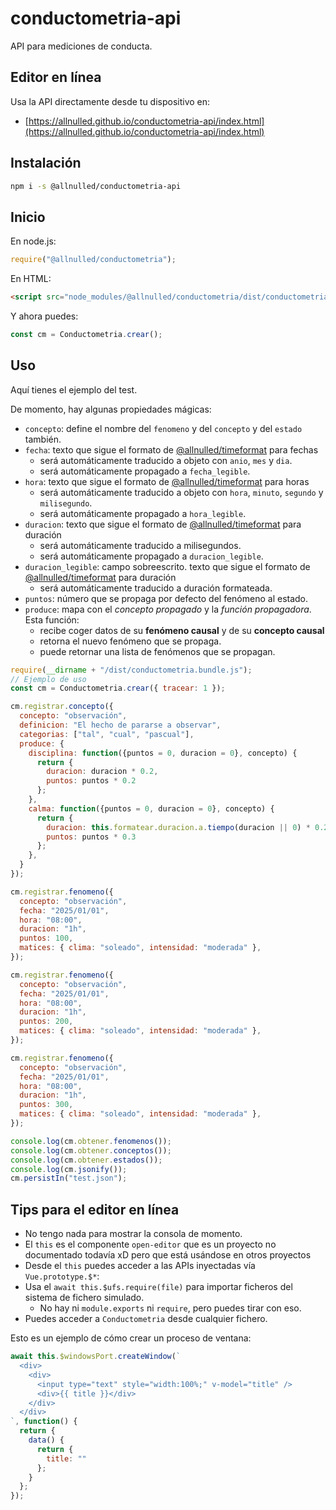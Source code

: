 # conductometria-api

API para mediciones de conducta.

## Editor en línea

Usa la API directamente desde tu dispositivo en:

- [https://allnulled.github.io/conductometria-api/index.html](https://allnulled.github.io/conductometria-api/index.html)

## Instalación

```sh
npm i -s @allnulled/conductometria-api
```

## Inicio

En node.js:

```js
require("@allnulled/conductometria");
```

En HTML:

```html
<script src="node_modules/@allnulled/conductometria/dist/conductometria.js"></script>
```

Y ahora puedes:

```js
const cm = Conductometria.crear();
```

## Uso

Aquí tienes el ejemplo del test.

De momento, hay algunas propiedades mágicas:

- `concepto`: define el nombre del `fenomeno` y del `concepto` y del `estado` también.
- `fecha`: texto que sigue el formato de [@allnulled/timeformat](https://github.com/allnulled/timeformat) para fechas
   - será automáticamente traducido a objeto con `anio`, `mes` y `dia`.
   - será automáticamente propagado a `fecha_legible`.
- `hora`: texto que sigue el formato de [@allnulled/timeformat](https://github.com/allnulled/timeformat) para horas
   - será automáticamente traducido a objeto con `hora`, `minuto`, `segundo` y `milisegundo`.
   - será automáticamente propagado a `hora_legible`.
- `duracion`: texto que sigue el formato de [@allnulled/timeformat](https://github.com/allnulled/timeformat) para duración
   - será automáticamente traducido a milisegundos.
   - será automáticamente propagado a `duracion_legible`.
- `duracion_legible`: campo sobreescrito. texto que sigue el formato de [@allnulled/timeformat](https://github.com/allnulled/timeformat) para duración
   - será automáticamente traducido a duración formateada.
- `puntos`: número que se propaga por defecto del fenómeno al estado.
- `produce`: mapa con el *concepto propagado* y la *función propagadora*. Esta función:
   - recibe coger datos de su **fenómeno causal** y de su **concepto causal**
   - retorna el nuevo fenómeno que se propaga.
   - puede retornar una lista de fenómenos que se propagan.

```js
require(__dirname + "/dist/conductometria.bundle.js");
// Ejemplo de uso
const cm = Conductometria.crear({ tracear: 1 });

cm.registrar.concepto({
  concepto: "observación",
  definicion: "El hecho de pararse a observar",
  categorias: ["tal", "cual", "pascual"],
  produce: {
    disciplina: function({puntos = 0, duracion = 0}, concepto) {
      return {
        duracion: duracion * 0.2,
        puntos: puntos * 0.2
      };
    },
    calma: function({puntos = 0, duracion = 0}, concepto) {
      return {
        duracion: this.formatear.duracion.a.tiempo(duracion || 0) * 0.2,
        puntos: puntos * 0.3
      };
    },
  }
});

cm.registrar.fenomeno({
  concepto: "observación",
  fecha: "2025/01/01",
  hora: "08:00",
  duracion: "1h",
  puntos: 100,
  matices: { clima: "soleado", intensidad: "moderada" },
});

cm.registrar.fenomeno({
  concepto: "observación",
  fecha: "2025/01/01",
  hora: "08:00",
  duracion: "1h",
  puntos: 200,
  matices: { clima: "soleado", intensidad: "moderada" },
});

cm.registrar.fenomeno({
  concepto: "observación",
  fecha: "2025/01/01",
  hora: "08:00",
  duracion: "1h",
  puntos: 300,
  matices: { clima: "soleado", intensidad: "moderada" },
});

console.log(cm.obtener.fenomenos());
console.log(cm.obtener.conceptos());
console.log(cm.obtener.estados());
console.log(cm.jsonify());
cm.persistIn("test.json");
```

## Tips para el editor en línea

- No tengo nada para mostrar la consola de momento.
- El `this` es el componente `open-editor` que es un proyecto no documentado todavía xD pero que está usándose en otros proyectos
- Desde el `this` puedes acceder a las APIs inyectadas vía `Vue.prototype.$*`:
- Usa el `await this.$ufs.require(file)` para importar ficheros del sistema de fichero simulado.
   - No hay ni `module.exports` ni `require`, pero puedes tirar con eso.
- Puedes acceder a `Conductometria` desde cualquier fichero.

Esto es un ejemplo de cómo crear un proceso de ventana:

```js
await this.$windowsPort.createWindow(`
  <div>
    <div>
      <input type="text" style="width:100%;" v-model="title" />
      <div>{{ title }}</div>
    </div>
  </div>
`, function() {
  return {
    data() {
      return {
        title: ""
      };
    }
  };
});
```